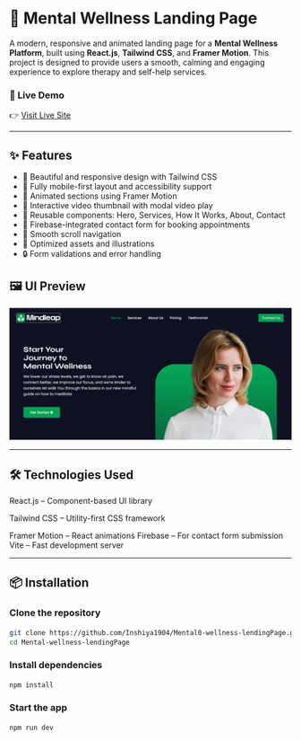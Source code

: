 # 🧠 Mental Wellness Landing Page

A modern, responsive and animated landing page for a **Mental Wellness Platform**, built using **React.js**, **Tailwind CSS**, and **Framer Motion**. This project is designed to provide users a smooth, calming and engaging experience to explore therapy and self-help services.

### 🔗 Live Demo
👉 [Visit Live Site](https://mental0-wellness-lending-page.vercel.app/)

---

## ✨ Features

- 🎨 Beautiful and responsive design with Tailwind CSS
- 🚀 Fully mobile-first layout and accessibility support
- 🔄 Animated sections using Framer Motion
- 🎥 Interactive video thumbnail with modal video play
- 🧾 Reusable components: Hero, Services, How It Works, About, Contact
- 📝 Firebase-integrated contact form for booking appointments
- 📍 Smooth scroll navigation
- 📸 Optimized assets and illustrations
- 🔒 Form validations and error handling

## 🖼️ UI Preview

![Project Screenshot](./public/Screenshot.png)

---

## 🛠️ Technologies Used

React.js – Component-based UI library

Tailwind CSS – Utility-first CSS framework

Framer Motion – React animations
Firebase – For contact form submission
Vite – Fast development server

---

## 📦 Installation

### Clone the repository

```bash
git clone https://github.com/Inshiya1904/Mental0-wellness-lendingPage.git
cd Mental-wellness-lendingPage
```

### Install dependencies

```bash
npm install
```

### Start the app

```bash
npm run dev
```
